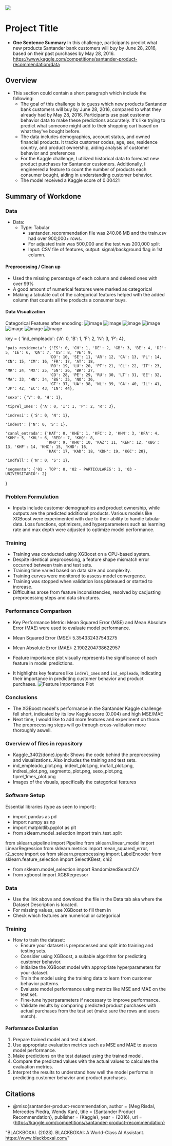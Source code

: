 ![](UTA-DataScience-Logo.png)



# Project Title

* **One Sentence Summary** In this challenge, participants predict what new products Santander bank customers will buy by June 28, 2016, based on their past purchases by May 28, 2016. https://www.kaggle.com/competitions/santander-product-recommendation/data  

## Overview

* This section could contain a short paragraph which include the following:
  * The goal of this challenge is to guess which new products Santander bank customers will buy by June 28, 2016, compared to what they already had by May 28, 2016. Participants use past customer behavior data to make these predictions accurately. It's like trying to predict what someone might add to their shopping cart based on what they've bought before.
  * The data includes demographics, account status, and owned financial products. It tracks customer codes, age, sex, residence country, and product ownership, aiding analysis of customer behavior and preferences
  * For the Kaggle challenge, I utilized historical data to forecast new product purchases for Santander customers. Additionally, I engineered a feature to count the number of products each consumer bought, aiding in understanding customer behavior.
  * The model received a Kaggle score of 0.00421

## Summary of Workdone

### Data

* Data:
  * Type: Tabular
    * santander_recommendation file was 240.06 MB and the train.csv had over 900,000+ rows.
    * For adjusted train was 500,000 and the test was 200,000 split
    * Input: CSV file of features, output: signal/background flag in 1st column.
 
#### Preprocessing / Clean up

* Used the missing percentage of each column and deleted ones with over 99%
* A good amount of numerical features were marked as categorical
* Making a tabulate out of the categorical features helped with the added column that counts all the products a consumer buys.

#### Data Visualization
Categorical Features after encoding: 
![image](https://github.com/OliviaF8209/Data3421_Kaggle/assets/143292953/5cc3941a-8a2d-4e2c-b721-80d744ae9fff)
![image](https://github.com/OliviaF8209/Data3421_Kaggle/assets/143292953/d578fafd-9f3f-4ca9-911a-40d139f5ece6)
![image](https://github.com/OliviaF8209/Data3421_Kaggle/assets/143292953/4a2db5aa-3c02-496b-9769-34851dfd33cc)
![image](https://github.com/OliviaF8209/Data3421_Kaggle/assets/143292953/0f16e551-a779-422d-a0aa-1f780b77d7db)
![image](https://github.com/OliviaF8209/Data3421_Kaggle/assets/143292953/918c33a1-3683-41da-8207-8bc317076446)
![image](https://github.com/OliviaF8209/Data3421_Kaggle/assets/143292953/46161e7f-2d93-433e-8a8c-dde01994db3a)
![image](https://github.com/OliviaF8209/Data3421_Kaggle/assets/143292953/87053d51-5fc0-446d-9962-f1c69c660663)

key = {
    'ind_empleado': {'A': 0, 'B': 1, 'F': 2, 'N': 3, 'P': 4},
    
    'pais_residencia': {'ES': 0, 'CH': 1, 'DE': 2, 'GB': 3, 'BE': 4, 'DJ': 5, 'IE': 6, 'QA': 7, 'US': 8, 'VE': 9,
                       'DO': 10, 'SE': 11, 'AR': 12, 'CA': 13, 'PL': 14, 'CN': 15, 'CM': 16, 'FR': 17, 'AT': 18,
                       'RO': 19, 'LU': 20, 'PT': 21, 'CL': 22, 'IT': 23, 'MR': 24, 'MX': 25, 'SN': 26, 'BR': 27,
                       'CO': 28, 'PE': 29, 'RU': 30, 'LT': 31, 'EE': 32, 'MA': 33, 'HN': 34, 'BG': 35, 'NO': 36,
                       'GT': 37, 'UA': 38, 'NL': 39, 'GA': 40, 'IL': 41, 'JP': 42, 'EC': 43, 'IN': 44},
                       
    'sexo': {'V': 0, 'H': 1},
    
    'tiprel_1mes': {'A': 0, 'I': 1, 'P': 2, 'R': 3},
    
    'indresi': {'S': 0, 'N': 1},
    
    'indext': {'N': 0, 'S': 1},
    
    'canal_entrada': {'KAT': 0, 'KHE': 1, 'KFC': 2, 'KHN': 3, 'KFA': 4, 'KHM': 5, 'KHL': 6, 'RED': 7, 'KHQ': 8,
                      'KHO': 9, 'KHK': 10, 'KAZ': 11, 'KEH': 12, 'KBG': 13, 'KHF': 14, 'KHC': 15, 'KHD': 16,
                      'KAK': 17, 'KAD': 18, 'KDH': 19, 'KGC': 20},
                      
    'indfall': {'N': 0, 'S': 1},
    
    'segmento': {'01 - TOP': 0, '02 - PARTICULARES': 1, '03 - UNIVERSITARIO': 2}
}

### Problem Formulation

*  Inputs include customer demographics and product ownership, while outputs are the predicted additional products. Various models like XGBoost were experimented with due to their ability to handle tabular data. Loss functions, optimizers, and hyperparameters such as learning rate and max depth were adjusted to optimize model performance.

### Training

* Training was conducted using XGBoost on a CPU-based system.
* Despite identical preprocessing, a feature shape mismatch error occurred between train and test sets.
* Training time varied based on data size and complexity.
* Training curves were monitored to assess model convergence.
* Training was stopped when validation loss plateaued or started to increase.
* Difficulties arose from feature inconsistencies, resolved by cadjusting preprocessing steps and data structures.

### Performance Comparison

* Key Performance Metric: Mean Squared Error (MSE) and Mean Absolute Error (MAE) were used to evaluate model performance.
 * Mean Squared Error (MSE): 5.354332437543275
 * Mean Absolute Error (MAE): 2.1902204738622957
   
* Feature importance plot visually represents the significance of each feature in model predictions.
* It highlights key features like `indrel_1mes` and `ind_empleado`, indicating their importance in predicting customer behavior and product purchases.
![Feature Importance Plot](https://github.com/OliviaF8209/Data3421_Kaggle/assets/143292953/4b7ff5c0-f0a4-4db2-a079-d97294a9beb6)

### Conclusions

* The XGBoost model's performance in the Santander Kaggle challenge fell short, indicated by its low Kaggle score (0.004) and high MSE/MAE
* Next time, I would like to add more features and experiment on those. The preprocessing steps will go through cross-validation more thoroughly aswell.

### Overview of files in repository

* Kaggle_3402(done).ipynb: Shows the code behind the preprocessing and visualizations. Also includes the training and test sets.
* ind_empleado_plot.png, indext_plot.png, indfall_plot.png, indresi_plot.png, segmento_plot.png, sexo_plot.png, tiprel_1mes_plot.png
*  Images of the visuals, specifically the categorical features

### Software Setup
Essential libraries (type as seen to import):
* import pandas as pd
* import numpy as np
* import matplotlib.pyplot as plt
* from sklearn.model_selection import train_test_split

from sklearn.pipeline import Pipeline
from sklearn.linear_model import LinearRegression
from sklearn.metrics import mean_squared_error, r2_score
import os
from sklearn.preprocessing import LabelEncoder
from sklearn.feature_selection import SelectKBest, chi2

* from sklearn.model_selection import RandomizedSearchCV
* from xgboost import XGBRegressor

### Data

* Use the link above and download the file in the Data tab aka where the Dataset Description is located.
* For missing values, use XGBoost to fill them in
* Check which features are numerical or categorical

### Training

* How to train the dataset:
  - Ensure your dataset is preprocessed and split into training and testing sets.
  - Consider using XGBoost, a suitable algorithm for predicting customer behavior.
  - Initialize the XGBoost model with appropriate hyperparameters for your dataset.
  - Train the model using the training data to learn from customer behavior patterns.
  - Evaluate model performance using metrics like MSE and MAE on the test set.
  - Fine-tune hyperparameters if necessary to improve performance.
  - Validate results by comparing predicted product purchases with actual purchases from the test set (make sure the rows and users match).

#### Performance Evaluation

1. Prepare trained model and test dataset.
2. Use appropriate evaluation metrics such as MSE and MAE to assess model performance.
3. Make predictions on the test dataset using the trained model.
4. Compare the predicted values with the actual values to calculate the evaluation metrics.
5. Interpret the results to understand how well the model performs in predicting customer behavior and product purchases.


## Citations

* @misc{santander-product-recommendation,
    author = {Meg Risdal, Mercedes Piedra, Wendy Kan},
    title = {Santander Product Recommendation},
    publisher = {Kaggle},
    year = {2016},
    url = {https://kaggle.com/competitions/santander-product-recommendation}

"BLACKBOXAI. (2023). BLACKBOXAI: A World-Class AI Assistant. https://www.blackboxai.com/"







